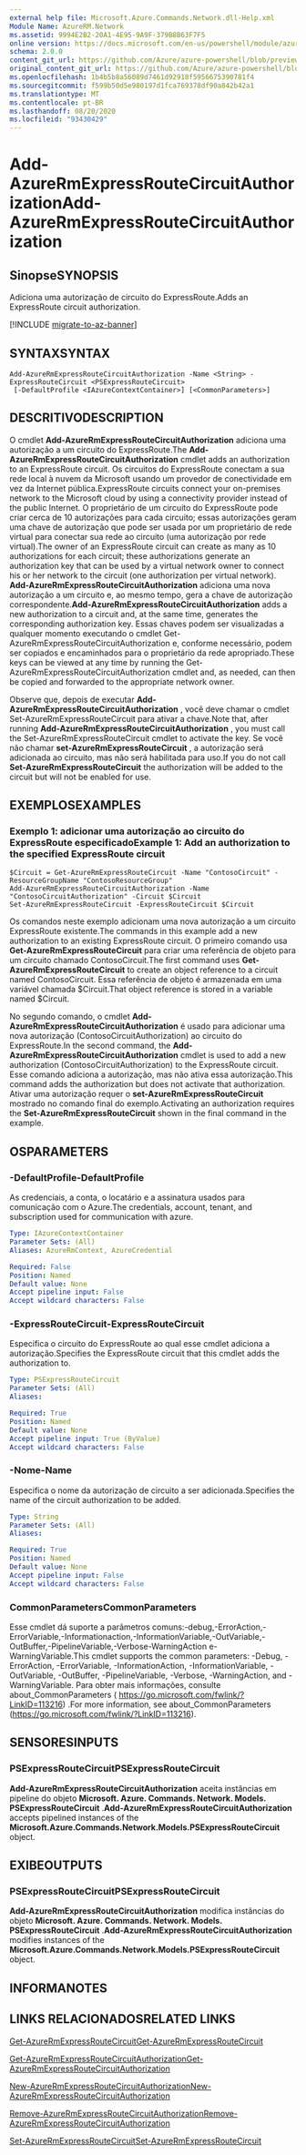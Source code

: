 ```yaml
---
external help file: Microsoft.Azure.Commands.Network.dll-Help.xml
Module Name: AzureRM.Network
ms.assetid: 9994E2B2-20A1-4E95-9A9F-379B8B63F7F5
online version: https://docs.microsoft.com/en-us/powershell/module/azurerm.network/add-azurermexpressroutecircuitauthorization
schema: 2.0.0
content_git_url: https://github.com/Azure/azure-powershell/blob/preview/src/ResourceManager/Network/Commands.Network/help/Add-AzureRmExpressRouteCircuitAuthorization.md
original_content_git_url: https://github.com/Azure/azure-powershell/blob/preview/src/ResourceManager/Network/Commands.Network/help/Add-AzureRmExpressRouteCircuitAuthorization.md
ms.openlocfilehash: 1b4b5b8a56089d7461d92918f5956675390781f4
ms.sourcegitcommit: f599b50d5e980197d1fca769378df90a842b42a1
ms.translationtype: MT
ms.contentlocale: pt-BR
ms.lasthandoff: 08/20/2020
ms.locfileid: "93430429"
---
```

# <span data-ttu-id="bcdd1-101">Add-AzureRmExpressRouteCircuitAuthorization</span><span class="sxs-lookup"><span data-stu-id="bcdd1-101">Add-AzureRmExpressRouteCircuitAuthorization</span></span>

## <span data-ttu-id="bcdd1-102">Sinopse</span><span class="sxs-lookup"><span data-stu-id="bcdd1-102">SYNOPSIS</span></span>
<span data-ttu-id="bcdd1-103">Adiciona uma autorização de circuito do ExpressRoute.</span><span class="sxs-lookup"><span data-stu-id="bcdd1-103">Adds an ExpressRoute circuit authorization.</span></span>

[!INCLUDE [migrate-to-az-banner](../../includes/migrate-to-az-banner.md)]

## <span data-ttu-id="bcdd1-104">SYNTAX</span><span class="sxs-lookup"><span data-stu-id="bcdd1-104">SYNTAX</span></span>

```
Add-AzureRmExpressRouteCircuitAuthorization -Name <String> -ExpressRouteCircuit <PSExpressRouteCircuit>
 [-DefaultProfile <IAzureContextContainer>] [<CommonParameters>]
```

## <span data-ttu-id="bcdd1-105">DESCRITIVO</span><span class="sxs-lookup"><span data-stu-id="bcdd1-105">DESCRIPTION</span></span>
<span data-ttu-id="bcdd1-106">O cmdlet **Add-AzureRmExpressRouteCircuitAuthorization** adiciona uma autorização a um circuito do ExpressRoute.</span><span class="sxs-lookup"><span data-stu-id="bcdd1-106">The **Add-AzureRmExpressRouteCircuitAuthorization** cmdlet adds an authorization to an ExpressRoute circuit.</span></span> <span data-ttu-id="bcdd1-107">Os circuitos do ExpressRoute conectam a sua rede local à nuvem da Microsoft usando um provedor de conectividade em vez da Internet pública.</span><span class="sxs-lookup"><span data-stu-id="bcdd1-107">ExpressRoute circuits connect your on-premises network to the Microsoft cloud by using a connectivity provider instead of the public Internet.</span></span> <span data-ttu-id="bcdd1-108">O proprietário de um circuito do ExpressRoute pode criar cerca de 10 autorizações para cada circuito; essas autorizações geram uma chave de autorização que pode ser usada por um proprietário de rede virtual para conectar sua rede ao circuito (uma autorização por rede virtual).</span><span class="sxs-lookup"><span data-stu-id="bcdd1-108">The owner of an ExpressRoute circuit can create as many as 10 authorizations for each circuit; these authorizations generate an authorization key that can be used by a virtual network owner to connect his or her network to the circuit (one authorization per virtual network).</span></span> <span data-ttu-id="bcdd1-109">**Add-AzureRmExpressRouteCircuitAuthorization** adiciona uma nova autorização a um circuito e, ao mesmo tempo, gera a chave de autorização correspondente.</span><span class="sxs-lookup"><span data-stu-id="bcdd1-109">**Add-AzureRmExpressRouteCircuitAuthorization** adds a new authorization to a circuit and, at the same time, generates the corresponding authorization key.</span></span> <span data-ttu-id="bcdd1-110">Essas chaves podem ser visualizadas a qualquer momento executando o cmdlet Get-AzureRmExpressRouteCircuitAuthorization e, conforme necessário, podem ser copiados e encaminhados para o proprietário da rede apropriado.</span><span class="sxs-lookup"><span data-stu-id="bcdd1-110">These keys can be viewed at any time by running the Get-AzureRmExpressRouteCircuitAuthorization cmdlet and, as needed, can then be copied and forwarded to the appropriate network owner.</span></span>

<span data-ttu-id="bcdd1-111">Observe que, depois de executar **Add-AzureRmExpressRouteCircuitAuthorization** , você deve chamar o cmdlet Set-AzureRmExpressRouteCircuit para ativar a chave.</span><span class="sxs-lookup"><span data-stu-id="bcdd1-111">Note that, after running **Add-AzureRmExpressRouteCircuitAuthorization** , you must call the Set-AzureRmExpressRouteCircuit cmdlet to activate the key.</span></span> <span data-ttu-id="bcdd1-112">Se você não chamar **set-AzureRmExpressRouteCircuit** , a autorização será adicionada ao circuito, mas não será habilitada para uso.</span><span class="sxs-lookup"><span data-stu-id="bcdd1-112">If you do not call **Set-AzureRmExpressRouteCircuit** the authorization will be added to the circuit but will not be enabled for use.</span></span>

## <span data-ttu-id="bcdd1-113">EXEMPLOS</span><span class="sxs-lookup"><span data-stu-id="bcdd1-113">EXAMPLES</span></span>

### <span data-ttu-id="bcdd1-114">Exemplo 1: adicionar uma autorização ao circuito do ExpressRoute especificado</span><span class="sxs-lookup"><span data-stu-id="bcdd1-114">Example 1: Add an authorization to the specified ExpressRoute circuit</span></span>
```
$Circuit = Get-AzureRmExpressRouteCircuit -Name "ContosoCircuit" -ResourceGroupName "ContosoResourceGroup"
Add-AzureRmExpressRouteCircuitAuthorization -Name "ContosoCircuitAuthorization" -Circuit $Circuit
Set-AzureRmExpressRouteCircuit -ExpressRouteCircuit $Circuit
```

<span data-ttu-id="bcdd1-115">Os comandos neste exemplo adicionam uma nova autorização a um circuito ExpressRoute existente.</span><span class="sxs-lookup"><span data-stu-id="bcdd1-115">The commands in this example add a new authorization to an existing ExpressRoute circuit.</span></span> <span data-ttu-id="bcdd1-116">O primeiro comando usa **Get-AzureRmExpressRouteCircuit** para criar uma referência de objeto para um circuito chamado ContosoCircuit.</span><span class="sxs-lookup"><span data-stu-id="bcdd1-116">The first command uses **Get-AzureRmExpressRouteCircuit** to create an object reference to a circuit named ContosoCircuit.</span></span> <span data-ttu-id="bcdd1-117">Essa referência de objeto é armazenada em uma variável chamada $Circuit.</span><span class="sxs-lookup"><span data-stu-id="bcdd1-117">That object reference is stored in a variable named $Circuit.</span></span>

<span data-ttu-id="bcdd1-118">No segundo comando, o cmdlet **Add-AzureRmExpressRouteCircuitAuthorization** é usado para adicionar uma nova autorização (ContosoCircuitAuthorization) ao circuito do ExpressRoute.</span><span class="sxs-lookup"><span data-stu-id="bcdd1-118">In the second command, the **Add-AzureRmExpressRouteCircuitAuthorization** cmdlet is used to add a new authorization (ContosoCircuitAuthorization) to the ExpressRoute circuit.</span></span> <span data-ttu-id="bcdd1-119">Esse comando adiciona a autorização, mas não ativa essa autorização.</span><span class="sxs-lookup"><span data-stu-id="bcdd1-119">This command adds the authorization but does not activate that authorization.</span></span> <span data-ttu-id="bcdd1-120">Ativar uma autorização requer o **set-AzureRmExpressRouteCircuit** mostrado no comando final do exemplo.</span><span class="sxs-lookup"><span data-stu-id="bcdd1-120">Activating an authorization requires the **Set-AzureRmExpressRouteCircuit** shown in the final command in the example.</span></span>

## <span data-ttu-id="bcdd1-121">OS</span><span class="sxs-lookup"><span data-stu-id="bcdd1-121">PARAMETERS</span></span>

### <span data-ttu-id="bcdd1-122">-DefaultProfile</span><span class="sxs-lookup"><span data-stu-id="bcdd1-122">-DefaultProfile</span></span>
<span data-ttu-id="bcdd1-123">As credenciais, a conta, o locatário e a assinatura usados para comunicação com o Azure.</span><span class="sxs-lookup"><span data-stu-id="bcdd1-123">The credentials, account, tenant, and subscription used for communication with azure.</span></span>

```yaml
Type: IAzureContextContainer
Parameter Sets: (All)
Aliases: AzureRmContext, AzureCredential

Required: False
Position: Named
Default value: None
Accept pipeline input: False
Accept wildcard characters: False
```

### <span data-ttu-id="bcdd1-124">-ExpressRouteCircuit</span><span class="sxs-lookup"><span data-stu-id="bcdd1-124">-ExpressRouteCircuit</span></span>
<span data-ttu-id="bcdd1-125">Especifica o circuito do ExpressRoute ao qual esse cmdlet adiciona a autorização.</span><span class="sxs-lookup"><span data-stu-id="bcdd1-125">Specifies the ExpressRoute circuit that this cmdlet adds the authorization to.</span></span>

```yaml
Type: PSExpressRouteCircuit
Parameter Sets: (All)
Aliases: 

Required: True
Position: Named
Default value: None
Accept pipeline input: True (ByValue)
Accept wildcard characters: False
```

### <span data-ttu-id="bcdd1-126">-Nome</span><span class="sxs-lookup"><span data-stu-id="bcdd1-126">-Name</span></span>
<span data-ttu-id="bcdd1-127">Especifica o nome da autorização de circuito a ser adicionada.</span><span class="sxs-lookup"><span data-stu-id="bcdd1-127">Specifies the name of the circuit authorization to be added.</span></span>

```yaml
Type: String
Parameter Sets: (All)
Aliases: 

Required: True
Position: Named
Default value: None
Accept pipeline input: False
Accept wildcard characters: False
```

### <span data-ttu-id="bcdd1-128">CommonParameters</span><span class="sxs-lookup"><span data-stu-id="bcdd1-128">CommonParameters</span></span>
<span data-ttu-id="bcdd1-129">Esse cmdlet dá suporte a parâmetros comuns:-debug,-ErrorAction,-ErrorVariable,-Informationaction,-InformationVariable,-OutVariable,-OutBuffer,-PipelineVariable,-Verbose-WarningAction e-WarningVariable.</span><span class="sxs-lookup"><span data-stu-id="bcdd1-129">This cmdlet supports the common parameters: -Debug, -ErrorAction, -ErrorVariable, -InformationAction, -InformationVariable, -OutVariable, -OutBuffer, -PipelineVariable, -Verbose, -WarningAction, and -WarningVariable.</span></span> <span data-ttu-id="bcdd1-130">Para obter mais informações, consulte about_CommonParameters ( https://go.microsoft.com/fwlink/?LinkID=113216) .</span><span class="sxs-lookup"><span data-stu-id="bcdd1-130">For more information, see about_CommonParameters (https://go.microsoft.com/fwlink/?LinkID=113216).</span></span>

## <span data-ttu-id="bcdd1-131">SENSORES</span><span class="sxs-lookup"><span data-stu-id="bcdd1-131">INPUTS</span></span>

### <span data-ttu-id="bcdd1-132">PSExpressRouteCircuit</span><span class="sxs-lookup"><span data-stu-id="bcdd1-132">PSExpressRouteCircuit</span></span>
<span data-ttu-id="bcdd1-133">**Add-AzureRmExpressRouteCircuitAuthorization** aceita instâncias em pipeline do objeto **Microsoft. Azure. Commands. Network. Models. PSExpressRouteCircuit** .</span><span class="sxs-lookup"><span data-stu-id="bcdd1-133">**Add-AzureRmExpressRouteCircuitAuthorization** accepts pipelined instances of the **Microsoft.Azure.Commands.Network.Models.PSExpressRouteCircuit** object.</span></span>

## <span data-ttu-id="bcdd1-134">EXIBE</span><span class="sxs-lookup"><span data-stu-id="bcdd1-134">OUTPUTS</span></span>

### <span data-ttu-id="bcdd1-135">PSExpressRouteCircuit</span><span class="sxs-lookup"><span data-stu-id="bcdd1-135">PSExpressRouteCircuit</span></span>
<span data-ttu-id="bcdd1-136">**Add-AzureRmExpressRouteCircuitAuthorization** modifica instâncias do objeto **Microsoft. Azure. Commands. Network. Models. PSExpressRouteCircuit** .</span><span class="sxs-lookup"><span data-stu-id="bcdd1-136">**Add-AzureRmExpressRouteCircuitAuthorization** modifies instances of the **Microsoft.Azure.Commands.Network.Models.PSExpressRouteCircuit** object.</span></span>

## <span data-ttu-id="bcdd1-137">INFORMA</span><span class="sxs-lookup"><span data-stu-id="bcdd1-137">NOTES</span></span>

## <span data-ttu-id="bcdd1-138">LINKS RELACIONADOS</span><span class="sxs-lookup"><span data-stu-id="bcdd1-138">RELATED LINKS</span></span>

[<span data-ttu-id="bcdd1-139">Get-AzureRmExpressRouteCircuit</span><span class="sxs-lookup"><span data-stu-id="bcdd1-139">Get-AzureRmExpressRouteCircuit</span></span>](./Get-AzureRmExpressRouteCircuit.md)

[<span data-ttu-id="bcdd1-140">Get-AzureRmExpressRouteCircuitAuthorization</span><span class="sxs-lookup"><span data-stu-id="bcdd1-140">Get-AzureRmExpressRouteCircuitAuthorization</span></span>](./Get-AzureRmExpressRouteCircuitAuthorization.md)

[<span data-ttu-id="bcdd1-141">New-AzureRmExpressRouteCircuitAuthorization</span><span class="sxs-lookup"><span data-stu-id="bcdd1-141">New-AzureRmExpressRouteCircuitAuthorization</span></span>](./New-AzureRmExpressRouteCircuitAuthorization.md)

[<span data-ttu-id="bcdd1-142">Remove-AzureRmExpressRouteCircuitAuthorization</span><span class="sxs-lookup"><span data-stu-id="bcdd1-142">Remove-AzureRmExpressRouteCircuitAuthorization</span></span>](./Remove-AzureRmExpressRouteCircuitAuthorization.md)

[<span data-ttu-id="bcdd1-143">Set-AzureRmExpressRouteCircuit</span><span class="sxs-lookup"><span data-stu-id="bcdd1-143">Set-AzureRmExpressRouteCircuit</span></span>](./Set-AzureRmExpressRouteCircuit.md)
